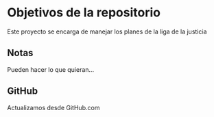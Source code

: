 # Objetivos de la repositorio

Este proyecto se encarga de manejar los planes de la liga de la justicia


## Notas
Pueden hacer lo que quieran...

## GitHub

Actualizamos desde GitHub.com
